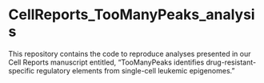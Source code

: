 # CellReports_TooManyPeaks_analysis

This repository contains the code to reproduce analyses presented in our Cell Reports manuscript entitled, “TooManyPeaks identifies drug-resistant-specific regulatory elements from single-cell leukemic epigenomes.”
